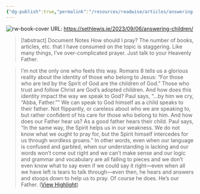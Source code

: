 ```yaml
---
{"dg-publish":true,"permalink":"/resources/readwise/articles/answering-children/","tags":["articles","til","christianity","prayer"],"created":"","updated":""}
---
```


![rw-book-cover](https://sethlewisie.files.wordpress.com/2023/09/img_0279.jpg)
URL: https://sethlewis.ie/2023/09/06/answering-children/
> [!abstract] Document Notes
> How should I pray? The number of books, articles, etc. that I have consumed on the topic is staggering. Like many things, I’ve over-complicated prayer. Just talk to your Heavenly Father.

> I’m not the only one who feels this way. Romans 8 tells us a glorious reality about the identity of those who belong to Jesus: “For those who are led by the Spirit of God are the children of God.” Those who trust and follow Christ are God’s adopted children. And how does this identity impact the way we speak to God? Paul says, “…by him we cry, “Abba, Father.”” We can speak to God himself as a child speaks to their father. Not flippantly, or careless about who we are speaking to, but rather confident of his care for those who belong to him. And how does our Father hear us? As a good father hears their child. Paul says, “In the same way, the Spirit helps us in our weakness. We do not know what we ought to pray for, but the Spirit himself intercedes for us through wordless groans.” In other words, even when our language is confused and garbled, when our understanding is lacking and our words won’t come out right and we can’t make sense and our logic and grammar and vocabulary are all falling to pieces and we don’t even know what to say even if we could say it right—even when all we have left is tears to talk through—even then, he hears and answers and stoops down to help us to pray. Of course he does.
> He’s our Father. ([View Highlight](https://read.readwise.io/read/01h9p9ddv2cs52vr1b35nvp3nn))

